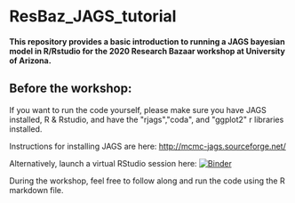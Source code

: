 # ResBaz_JAGS_tutorial
#### This repository provides a basic introduction to running a JAGS bayesian model in R/Rstudio for the 2020 Research Bazaar workshop at University of Arizona. 

## Before the workshop:
If you want to run the code yourself, please make sure you have JAGS installed, R & Rstudio, and have the "rjags","coda", and "ggplot2" r libraries installed. 

Instructions for installing JAGS are here: http://mcmc-jags.sourceforge.net/

Alternatively, launch a virtual RStudio session here:
[![Binder](https://mybinder.org/badge_logo.svg)](https://mybinder.org/v2/gh/az-digitalag/Binder_ResBaz_JAGS_tutorial.git/main?urlpath=rstudio)

During the workshop, feel free to follow along and run the code using the R markdown file.